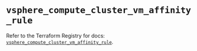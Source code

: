 # `vsphere_compute_cluster_vm_affinity_rule`

Refer to the Terraform Registry for docs: [`vsphere_compute_cluster_vm_affinity_rule`](https://registry.terraform.io/providers/hashicorp/vsphere/2.9.2/docs/resources/compute_cluster_vm_affinity_rule).
